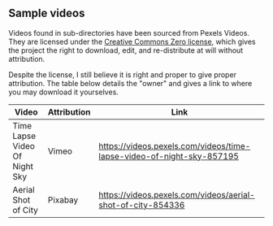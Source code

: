 Sample videos
---

Videos found in sub-directories have been sourced from Pexels Videos. They are licensed
under the [Creative Commons Zero license](https://creativecommons.org/publicdomain/zero/1.0/), which gives
the project the right to download, edit, and re-distribute at will without attribution.

Despite the license, I still believe it is right and proper to give proper attribution.
The table below details the "owner" and gives a link to where you may download it yourselves.

|Video                        |Attribution  |Link                                                                 |
|-----------------------------|-------------|---------------------------------------------------------------------|
|Time Lapse Video Of Night Sky|Vimeo        |https://videos.pexels.com/videos/time-lapse-video-of-night-sky-857195|
|Aerial Shot of City          |Pixabay      |https://videos.pexels.com/videos/aerial-shot-of-city-854336          |
